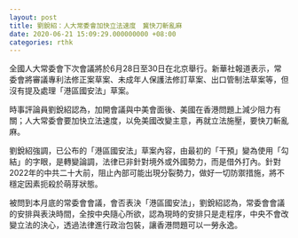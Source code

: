 ```yaml
---
layout: post
title: 劉銳紹：人大常委會加快立法速度　冀快刀斬亂麻
date: 2020-06-21 15:09:29.000000000 +08:00
categories: rthk
---
```


全國人大常委會下次會議將於6月28日至30日在北京舉行。新華社報道表示，常委會將審議專利法修正案草案、未成年人保護法修訂草案、出口管制法草案等，但沒有提及處理「港區國安法」草案。

時事評論員劉銳紹認為，加開會議與中美會面後、美國在香港問題上減少阻力有關；人大常委會要加快立法速度，以免美國改變主意，再就立法施壓，要快刀斬亂麻。

劉銳紹強調，已公布的「港區國安法」草案內容，由最初的「干預」變為使用「勾結」的字眼，是轉變論調，法律已非針對境外或外國勢力，而是借外打內。針對2022年的中共二十大前，阻止內部可能出現分裂勢力，做好一切防禦措施，將不穩定因素扼殺於萌芽狀態。

被問到本月底的常委會會議，會否表決「港區國安法」，劉銳紹認為，常委會會議的安排與表決時間，全按中央隨心所欲，認為現時的安排只是走程序，中央不會改變立法的決心，透過法律進行政治包裝，讓香港問題可以一勞永逸。
